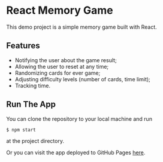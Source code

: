 # React Memory Game

This demo project is a simple memory game built with React.

## Features

- Notifying the user about the game result;
- Allowing the user to reset at any time;
- Randomizing cards for ever game;
- Adjusting difficulty levels (number of cards, time limit);
- Tracking time.

## Run The App

You can clone the repository to your local machine and run
```
$ npm start
```
at the project directory.

Or you can visit the app deployed to GitHub Pages [here](https://WEIJUNCAI.github.io/memory-game).